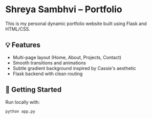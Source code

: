 # Shreya Sambhvi – Portfolio

This is my personal dynamic portfolio website built using Flask and HTML/CSS.

## 💡 Features
- Multi-page layout (Home, About, Projects, Contact)
- Smooth transitions and animations
- Subtle gradient background inspired by Cassie's aesthetic
- Flask backend with clean routing

## 🚀 Getting Started
Run locally with:

```bash
python app.py 
